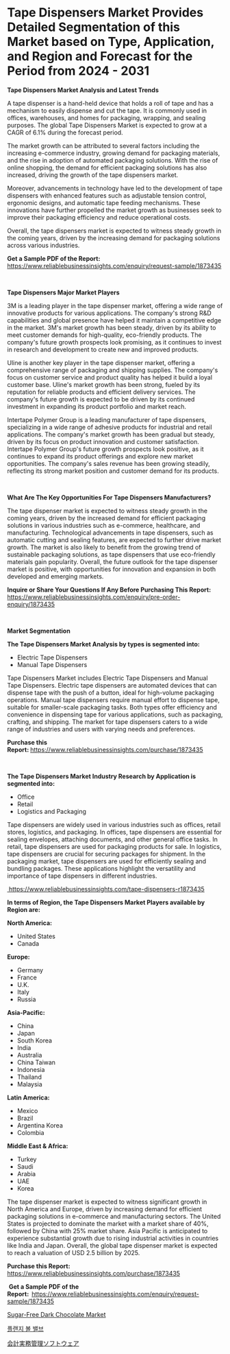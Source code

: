 <p><h1>Tape Dispensers Market Provides Detailed Segmentation of this Market based on Type, Application, and Region and Forecast for the Period from 2024 - 2031</h1></p><p><strong>Tape Dispensers Market Analysis and Latest Trends</strong></p>
<p><p>A tape dispenser is a hand-held device that holds a roll of tape and has a mechanism to easily dispense and cut the tape. It is commonly used in offices, warehouses, and homes for packaging, wrapping, and sealing purposes. The global Tape Dispensers Market is expected to grow at a CAGR of 6.1% during the forecast period. </p><p>The market growth can be attributed to several factors including the increasing e-commerce industry, growing demand for packaging materials, and the rise in adoption of automated packaging solutions. With the rise of online shopping, the demand for efficient packaging solutions has also increased, driving the growth of the tape dispensers market.</p><p>Moreover, advancements in technology have led to the development of tape dispensers with enhanced features such as adjustable tension control, ergonomic designs, and automatic tape feeding mechanisms. These innovations have further propelled the market growth as businesses seek to improve their packaging efficiency and reduce operational costs.</p><p>Overall, the tape dispensers market is expected to witness steady growth in the coming years, driven by the increasing demand for packaging solutions across various industries.</p></p>
<p><strong>Get a Sample PDF of the Report:&nbsp;</strong> <a href="https://www.reliablebusinessinsights.com/enquiry/request-sample/1873435">https://www.reliablebusinessinsights.com/enquiry/request-sample/1873435</a></p>
<p>&nbsp;</p>
<p><strong>Tape Dispensers Major Market Players</strong></p>
<p><p>3M is a leading player in the tape dispenser market, offering a wide range of innovative products for various applications. The company's strong R&D capabilities and global presence have helped it maintain a competitive edge in the market. 3M's market growth has been steady, driven by its ability to meet customer demands for high-quality, eco-friendly products. The company's future growth prospects look promising, as it continues to invest in research and development to create new and improved products.</p><p>Uline is another key player in the tape dispenser market, offering a comprehensive range of packaging and shipping supplies. The company's focus on customer service and product quality has helped it build a loyal customer base. Uline's market growth has been strong, fueled by its reputation for reliable products and efficient delivery services. The company's future growth is expected to be driven by its continued investment in expanding its product portfolio and market reach.</p><p>Intertape Polymer Group is a leading manufacturer of tape dispensers, specializing in a wide range of adhesive products for industrial and retail applications. The company's market growth has been gradual but steady, driven by its focus on product innovation and customer satisfaction. Intertape Polymer Group's future growth prospects look positive, as it continues to expand its product offerings and explore new market opportunities. The company's sales revenue has been growing steadily, reflecting its strong market position and customer demand for its products.</p></p>
<p>&nbsp;</p>
<p><strong>What Are The Key Opportunities For Tape Dispensers Manufacturers?</strong></p>
<p><p>The tape dispenser market is expected to witness steady growth in the coming years, driven by the increased demand for efficient packaging solutions in various industries such as e-commerce, healthcare, and manufacturing. Technological advancements in tape dispensers, such as automatic cutting and sealing features, are expected to further drive market growth. The market is also likely to benefit from the growing trend of sustainable packaging solutions, as tape dispensers that use eco-friendly materials gain popularity. Overall, the future outlook for the tape dispenser market is positive, with opportunities for innovation and expansion in both developed and emerging markets.</p></p>
<p><strong>Inquire or Share Your Questions If Any Before Purchasing This Report:</strong> <a href="https://www.reliablebusinessinsights.com/enquiry/pre-order-enquiry/1873435">https://www.reliablebusinessinsights.com/enquiry/pre-order-enquiry/1873435</a></p>
<p>&nbsp;</p>
<p><strong>Market Segmentation</strong></p>
<p><strong>The Tape Dispensers Market Analysis by types is segmented into:</strong></p>
<p><ul><li>Electric Tape Dispensers</li><li>Manual Tape Dispensers</li></ul></p>
<p><p>Tape Dispensers Market includes Electric Tape Dispensers and Manual Tape Dispensers. Electric tape dispensers are automated devices that can dispense tape with the push of a button, ideal for high-volume packaging operations. Manual tape dispensers require manual effort to dispense tape, suitable for smaller-scale packaging tasks. Both types offer efficiency and convenience in dispensing tape for various applications, such as packaging, crafting, and shipping. The market for tape dispensers caters to a wide range of industries and users with varying needs and preferences.</p></p>
<p><strong>Purchase this Report:&nbsp;</strong><a href="https://www.reliablebusinessinsights.com/purchase/1873435">https://www.reliablebusinessinsights.com/purchase/1873435</a></p>
<p>&nbsp;</p>
<p><strong>The Tape Dispensers Market Industry Research by Application is segmented into:</strong></p>
<p><ul><li>Office</li><li>Retail</li><li>Logistics and Packaging</li></ul></p>
<p><p>Tape dispensers are widely used in various industries such as offices, retail stores, logistics, and packaging. In offices, tape dispensers are essential for sealing envelopes, attaching documents, and other general office tasks. In retail, tape dispensers are used for packaging products for sale. In logistics, tape dispensers are crucial for securing packages for shipment. In the packaging market, tape dispensers are used for efficiently sealing and bundling packages. These applications highlight the versatility and importance of tape dispensers in different industries.</p></p>
<p><a href="https://www.reliablebusinessinsights.com/tape-dispensers-r1873435">&nbsp;https://www.reliablebusinessinsights.com/tape-dispensers-r1873435</a></p>
<p><strong>In terms of Region, the Tape Dispensers Market Players available by Region are:</strong></p>
<p>
    <p> <strong> North America: </strong>
        <ul>
            <li>United States</li>
            <li>Canada</li>
        </ul>
        </p> 
    <p> <strong> Europe: </strong>
        <ul>
            <li>Germany</li>
            <li>France</li>
            <li>U.K.</li>
            <li>Italy</li>
            <li>Russia</li>
        </ul>
        </p> 
    <p> <strong> Asia-Pacific: </strong>
        <ul>
            <li>China</li>
            <li>Japan</li>
            <li>South Korea</li>
            <li>India</li>
            <li>Australia</li>
            <li>China Taiwan</li>
            <li>Indonesia</li>
            <li>Thailand</li>
            <li>Malaysia</li>
        </ul>
        </p> 
    <p> <strong> Latin America: </strong>
        <ul>
            <li>Mexico</li>
            <li>Brazil</li>
            <li>Argentina Korea</li>
            <li>Colombia</li>
        </ul>
        </p> 
    <p> <strong> Middle East & Africa: </strong>
        <ul>
            <li>Turkey</li>
            <li>Saudi</li>
            <li>Arabia</li>
            <li>UAE</li>
            <li>Korea</li>
        </ul>
    </p>
    </p>
<p><p>The tape dispenser market is expected to witness significant growth in North America and Europe, driven by increasing demand for efficient packaging solutions in e-commerce and manufacturing sectors. The United States is projected to dominate the market with a market share of 40%, followed by China with 25% market share. Asia Pacific is anticipated to experience substantial growth due to rising industrial activities in countries like India and Japan. Overall, the global tape dispenser market is expected to reach a valuation of USD 2.5 billion by 2025.</p></p>
<p><strong>Purchase this Report: </strong><a href="https://www.reliablebusinessinsights.com/purchase/1873435">https://www.reliablebusinessinsights.com/purchase/1873435</a></p>
<p>&nbsp;<strong>Get a Sample PDF of the Report:&nbsp;&nbsp;</strong><a href="https://www.reliablebusinessinsights.com/enquiry/request-sample/1873435">https://www.reliablebusinessinsights.com/enquiry/request-sample/1873435</a></p>
<p><strong></strong></p>
<p><p><a href="https://github.com/victorialyman98067/Market-Research-Report-List-1/blob/main/sugar-free-dark-chocolate-market.md">Sugar-Free Dark Chocolate Market</a></p><p><a href="https://github.com/hzumrdvas204296/Market-Research-Report-List-3/blob/main/292112510683.md">플랜지 볼 밸브</a></p><p><a href="https://github.com/avbqbctihcbe2/Market-Research-Report-List-3/blob/main/42948796085.md">会計実務管理ソフトウェア</a></p></p>